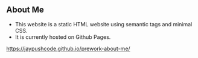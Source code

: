 ## About Me 

* This website is a static HTML website using semantic tags and minimal CSS. 
* It is currently hosted on Github Pages.

https://jaypushcode.github.io/prework-about-me/
